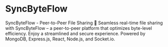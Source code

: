 # SyncByteFlow
SyncByteFlow - Peer-to-Peer File Sharing 🔄 Seamless real-time file sharing with SyncByteFlow – a peer-to-peer platform that optimizes byte-level efficiency. Enjoy a streamlined and secure experience. Powered by MongoDB, Express.js, React, Node.js, and Socket.io.
